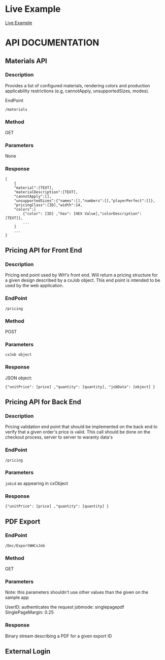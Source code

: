 # Live Example #

[Live Example](https://stahls.github.io/wh-example/)


# API DOCUMENTATION #

## Materials API ##

### Description ###

Provides a list of configured materials, rendering colors and production applicability restrictions (e.g, cannotApply, unsupportedSizes, modes).

EndPoint 

`/materials`

### Method ###

GET

### Parameters ###

None

### Response ###

```
[
	{
	"material":[TEXT],
	"materialDescription":[TEXT],
	"cannotApply":[],
	"unsupportedSizes":{"names":[],"numbers":[],"playerPerfect":[]},
	"pricingClass":[ID],"width":14,
	"colors":[
		{"color": [ID] ,"hex": [HEX Value],"colorDescription": [TEXT]},
		...
	]
	...
}
```

## Pricing API for Front End ##

### Description ###

Pricing end point used by WH's front end. Will return a pricing structure for a given design described by a cxJob object. This end point is intended to be used by the web application.

### EndPoint ###

`/pricing`

### Method ###

POST

### Parameters ###

`cxJob object`

### Response ###

JSON object:

`{"unitPrice": [price] ,"quantity": [quantity], "jobData": [object] }`

## Pricing API for Back End ##

### Description ###

Pricing validation end point that should be implemented on the back end to verify that a given order's price is valid. This call should be done on the checkout process, server to server to waranty data's 

### EndPoint ###

`/pricing`

### Parameters ###

`jobid` as appearing in cxObject

### Response ### 

`{"unitPrice": [price] ,"quantity": [quantity] }`

## PDF Export ##

### EndPoint ###

`/Doc/ExportWHCxJob`

### Method ###

GET

### Parameters ### 

Note: this parameters shouldn't use other values than the given on the sample app

UserID: authenticates the request
jobmode: singlepagepdf
SinglePageMargin: 0.25 

### Response ###

Binary stream describing a PDF for a given export ID

## External Login ##


